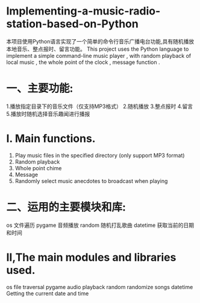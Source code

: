 # Implementing-a-music-radio-station-based-on-Python
本项目使用Python语言实现了一个简单的命令行音乐广播电台功能,具有随机播放本地音乐、整点报时、留言功能。
This project uses the Python language to implement a simple command-line music player , with random playback of local music , the whole point of the clock , message function .
# 一、主要功能:
1.播放指定目录下的音乐文件（仅支持MP3格式）
2.随机播放
3.整点报时
4.留言                                                                                                                   
5.播放时随机选择音乐趣闻进行播报
# I. Main functions.
1. Play music files in the specified directory (only support MP3 format)
2. Random playback
3. Whole point chime
4. Message                                                                                                                   
5. Randomly select music anecdotes to broadcast when playing
# 二、运用的主要模块和库:
os  文件遍历
pygame  音频播放
random  随机打乱歌曲
datetime 获取当前的日期和时间
# II,The main modules and libraries used.
os file traversal
pygame audio playback
random randomize songs
datetime Getting the current date and time
